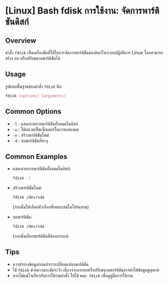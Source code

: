 # [Linux] Bash fdisk การใช้งาน: จัดการพาร์ติชันดิสก์

## Overview
คำสั่ง `fdisk` เป็นเครื่องมือที่ใช้ในการจัดการพาร์ติชันของดิสก์ในระบบปฏิบัติการ Linux โดยสามารถสร้าง ลบ หรือปรับขนาดพาร์ติชันได้

## Usage
รูปแบบพื้นฐานของคำสั่ง `fdisk` คือ:

```bash
fdisk [options] [arguments]
```

## Common Options
- `-l` : แสดงรายการพาร์ติชันทั้งหมดในดิสก์
- `-u` : ใช้หน่วยเป็นเซ็กเตอร์ในการแสดงผล
- `-n` : สร้างพาร์ติชันใหม่
- `-d` : ลบพาร์ติชันที่ระบุ

## Common Examples
- แสดงรายการพาร์ติชันทั้งหมดในดิสก์:
    ```bash
    fdisk -l
    ```

- สร้างพาร์ติชันใหม่:
    ```bash
    fdisk /dev/sda
    ```
    (จากนั้นให้เลือกตัวเลือกที่เหมาะสมในโปรแกรม)

- ลบพาร์ติชัน:
    ```bash
    fdisk /dev/sda
    ```
    (จากนั้นเลือกพาร์ติชันที่ต้องการลบ)

## Tips
- ควรสำรองข้อมูลก่อนทำการเปลี่ยนแปลงพาร์ติชัน
- ใช้ `fdisk` ด้วยความระมัดระวัง เนื่องจากการลบหรือปรับขนาดพาร์ติชันอาจทำให้ข้อมูลสูญหาย
- หากไม่แน่ใจเกี่ยวกับการใช้งานคำสั่ง ให้ใช้ `man fdisk` เพื่อดูคู่มือการใช้งาน